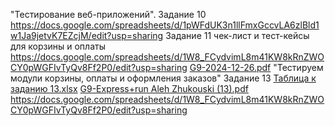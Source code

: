 "Тестирование веб-приложений". Задание 10                    
https://docs.google.com/spreadsheets/d/1pWFdUK3n1llFmxGccvLA6zlBld1w1Ja9jetvK7EZcjM/edit?usp=sharing
Задание 11 чек-лист и тест-кейсы для корзины и оплаты         
https://docs.google.com/spreadsheets/d/1W8_FCydvimL8m41KW8kRnZWOCY0pWGFIvTyQv8Ff2P0/edit?usp=sharing
[G9-2024-12-26.pdf](https://github.com/user-attachments/files/18252567/G9-2024-12-26.pdf)
"Тестируем модули корзины, оплаты и оформления заказов" Задание 13
[Таблица к заданию 13.xlsx](https://github.com/user-attachments/files/18279936/13.xlsx)
[G9-Express+run Aleh Zhukouski (13).pdf](https://github.com/user-attachments/files/18279938/G9-Express%2Brun.Aleh.Zhukouski.13.pdf)
https://docs.google.com/spreadsheets/d/1W8_FCydvimL8m41KW8kRnZWOCY0pWGFIvTyQv8Ff2P0/edit?usp=sharing 
